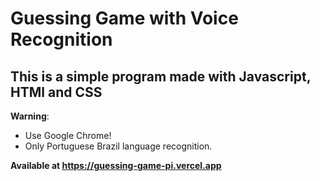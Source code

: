 # Guessing Game with Voice Recognition

## This is a simple program made with Javascript, HTMl and CSS

**Warning**:

- Use Google Chrome!
- Only Portuguese Brazil language recognition.

**Available at https://guessing-game-pi.vercel.app**
